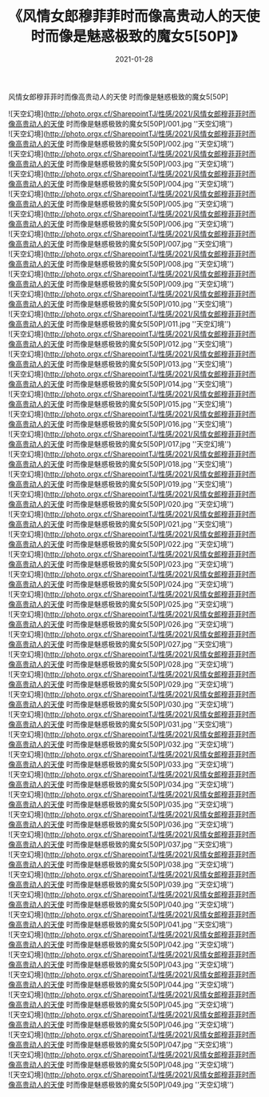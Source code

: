 ﻿---
layout: post
title:  《风情女郎穆菲菲时而像高贵动人的天使 时而像是魅惑极致的魔女5[50P]》
date:   2021-01-28
img: http://photo.orgx.cf/SharepointTJ/性感/2021/风情女郎穆菲菲时而像高贵动人的天使 时而像是魅惑极致的魔女5[50P]/000.jpg
categories: [美女, 性感, 泳衣]
---

风情女郎穆菲菲时而像高贵动人的天使 时而像是魅惑极致的魔女5[50P]



![天空幻境](http://photo.orgx.cf/SharepointTJ/性感/2021/风情女郎穆菲菲时而像高贵动人的天使 时而像是魅惑极致的魔女5[50P]/001.jpg ''天空幻境'') <br>
![天空幻境](http://photo.orgx.cf/SharepointTJ/性感/2021/风情女郎穆菲菲时而像高贵动人的天使 时而像是魅惑极致的魔女5[50P]/002.jpg ''天空幻境'') <br>
![天空幻境](http://photo.orgx.cf/SharepointTJ/性感/2021/风情女郎穆菲菲时而像高贵动人的天使 时而像是魅惑极致的魔女5[50P]/003.jpg ''天空幻境'') <br>
![天空幻境](http://photo.orgx.cf/SharepointTJ/性感/2021/风情女郎穆菲菲时而像高贵动人的天使 时而像是魅惑极致的魔女5[50P]/004.jpg ''天空幻境'') <br>
![天空幻境](http://photo.orgx.cf/SharepointTJ/性感/2021/风情女郎穆菲菲时而像高贵动人的天使 时而像是魅惑极致的魔女5[50P]/005.jpg ''天空幻境'') <br>
![天空幻境](http://photo.orgx.cf/SharepointTJ/性感/2021/风情女郎穆菲菲时而像高贵动人的天使 时而像是魅惑极致的魔女5[50P]/006.jpg ''天空幻境'') <br>
![天空幻境](http://photo.orgx.cf/SharepointTJ/性感/2021/风情女郎穆菲菲时而像高贵动人的天使 时而像是魅惑极致的魔女5[50P]/007.jpg ''天空幻境'') <br>
![天空幻境](http://photo.orgx.cf/SharepointTJ/性感/2021/风情女郎穆菲菲时而像高贵动人的天使 时而像是魅惑极致的魔女5[50P]/008.jpg ''天空幻境'') <br>
![天空幻境](http://photo.orgx.cf/SharepointTJ/性感/2021/风情女郎穆菲菲时而像高贵动人的天使 时而像是魅惑极致的魔女5[50P]/009.jpg ''天空幻境'') <br>
![天空幻境](http://photo.orgx.cf/SharepointTJ/性感/2021/风情女郎穆菲菲时而像高贵动人的天使 时而像是魅惑极致的魔女5[50P]/010.jpg ''天空幻境'') <br>
![天空幻境](http://photo.orgx.cf/SharepointTJ/性感/2021/风情女郎穆菲菲时而像高贵动人的天使 时而像是魅惑极致的魔女5[50P]/011.jpg ''天空幻境'') <br>
![天空幻境](http://photo.orgx.cf/SharepointTJ/性感/2021/风情女郎穆菲菲时而像高贵动人的天使 时而像是魅惑极致的魔女5[50P]/012.jpg ''天空幻境'') <br>
![天空幻境](http://photo.orgx.cf/SharepointTJ/性感/2021/风情女郎穆菲菲时而像高贵动人的天使 时而像是魅惑极致的魔女5[50P]/013.jpg ''天空幻境'') <br>
![天空幻境](http://photo.orgx.cf/SharepointTJ/性感/2021/风情女郎穆菲菲时而像高贵动人的天使 时而像是魅惑极致的魔女5[50P]/014.jpg ''天空幻境'') <br>
![天空幻境](http://photo.orgx.cf/SharepointTJ/性感/2021/风情女郎穆菲菲时而像高贵动人的天使 时而像是魅惑极致的魔女5[50P]/015.jpg ''天空幻境'') <br>
![天空幻境](http://photo.orgx.cf/SharepointTJ/性感/2021/风情女郎穆菲菲时而像高贵动人的天使 时而像是魅惑极致的魔女5[50P]/016.jpg ''天空幻境'') <br>
![天空幻境](http://photo.orgx.cf/SharepointTJ/性感/2021/风情女郎穆菲菲时而像高贵动人的天使 时而像是魅惑极致的魔女5[50P]/017.jpg ''天空幻境'') <br>
![天空幻境](http://photo.orgx.cf/SharepointTJ/性感/2021/风情女郎穆菲菲时而像高贵动人的天使 时而像是魅惑极致的魔女5[50P]/018.jpg ''天空幻境'') <br>
![天空幻境](http://photo.orgx.cf/SharepointTJ/性感/2021/风情女郎穆菲菲时而像高贵动人的天使 时而像是魅惑极致的魔女5[50P]/019.jpg ''天空幻境'') <br>
![天空幻境](http://photo.orgx.cf/SharepointTJ/性感/2021/风情女郎穆菲菲时而像高贵动人的天使 时而像是魅惑极致的魔女5[50P]/020.jpg ''天空幻境'') <br>
![天空幻境](http://photo.orgx.cf/SharepointTJ/性感/2021/风情女郎穆菲菲时而像高贵动人的天使 时而像是魅惑极致的魔女5[50P]/021.jpg ''天空幻境'') <br>
![天空幻境](http://photo.orgx.cf/SharepointTJ/性感/2021/风情女郎穆菲菲时而像高贵动人的天使 时而像是魅惑极致的魔女5[50P]/022.jpg ''天空幻境'') <br>
![天空幻境](http://photo.orgx.cf/SharepointTJ/性感/2021/风情女郎穆菲菲时而像高贵动人的天使 时而像是魅惑极致的魔女5[50P]/023.jpg ''天空幻境'') <br>
![天空幻境](http://photo.orgx.cf/SharepointTJ/性感/2021/风情女郎穆菲菲时而像高贵动人的天使 时而像是魅惑极致的魔女5[50P]/024.jpg ''天空幻境'') <br>
![天空幻境](http://photo.orgx.cf/SharepointTJ/性感/2021/风情女郎穆菲菲时而像高贵动人的天使 时而像是魅惑极致的魔女5[50P]/025.jpg ''天空幻境'') <br>
![天空幻境](http://photo.orgx.cf/SharepointTJ/性感/2021/风情女郎穆菲菲时而像高贵动人的天使 时而像是魅惑极致的魔女5[50P]/026.jpg ''天空幻境'') <br>
![天空幻境](http://photo.orgx.cf/SharepointTJ/性感/2021/风情女郎穆菲菲时而像高贵动人的天使 时而像是魅惑极致的魔女5[50P]/027.jpg ''天空幻境'') <br>
![天空幻境](http://photo.orgx.cf/SharepointTJ/性感/2021/风情女郎穆菲菲时而像高贵动人的天使 时而像是魅惑极致的魔女5[50P]/028.jpg ''天空幻境'') <br>
![天空幻境](http://photo.orgx.cf/SharepointTJ/性感/2021/风情女郎穆菲菲时而像高贵动人的天使 时而像是魅惑极致的魔女5[50P]/029.jpg ''天空幻境'') <br>
![天空幻境](http://photo.orgx.cf/SharepointTJ/性感/2021/风情女郎穆菲菲时而像高贵动人的天使 时而像是魅惑极致的魔女5[50P]/030.jpg ''天空幻境'') <br>
![天空幻境](http://photo.orgx.cf/SharepointTJ/性感/2021/风情女郎穆菲菲时而像高贵动人的天使 时而像是魅惑极致的魔女5[50P]/031.jpg ''天空幻境'') <br>
![天空幻境](http://photo.orgx.cf/SharepointTJ/性感/2021/风情女郎穆菲菲时而像高贵动人的天使 时而像是魅惑极致的魔女5[50P]/032.jpg ''天空幻境'') <br>
![天空幻境](http://photo.orgx.cf/SharepointTJ/性感/2021/风情女郎穆菲菲时而像高贵动人的天使 时而像是魅惑极致的魔女5[50P]/033.jpg ''天空幻境'') <br>
![天空幻境](http://photo.orgx.cf/SharepointTJ/性感/2021/风情女郎穆菲菲时而像高贵动人的天使 时而像是魅惑极致的魔女5[50P]/034.jpg ''天空幻境'') <br>
![天空幻境](http://photo.orgx.cf/SharepointTJ/性感/2021/风情女郎穆菲菲时而像高贵动人的天使 时而像是魅惑极致的魔女5[50P]/035.jpg ''天空幻境'') <br>
![天空幻境](http://photo.orgx.cf/SharepointTJ/性感/2021/风情女郎穆菲菲时而像高贵动人的天使 时而像是魅惑极致的魔女5[50P]/036.jpg ''天空幻境'') <br>
![天空幻境](http://photo.orgx.cf/SharepointTJ/性感/2021/风情女郎穆菲菲时而像高贵动人的天使 时而像是魅惑极致的魔女5[50P]/037.jpg ''天空幻境'') <br>
![天空幻境](http://photo.orgx.cf/SharepointTJ/性感/2021/风情女郎穆菲菲时而像高贵动人的天使 时而像是魅惑极致的魔女5[50P]/038.jpg ''天空幻境'') <br>
![天空幻境](http://photo.orgx.cf/SharepointTJ/性感/2021/风情女郎穆菲菲时而像高贵动人的天使 时而像是魅惑极致的魔女5[50P]/039.jpg ''天空幻境'') <br>
![天空幻境](http://photo.orgx.cf/SharepointTJ/性感/2021/风情女郎穆菲菲时而像高贵动人的天使 时而像是魅惑极致的魔女5[50P]/040.jpg ''天空幻境'') <br>
![天空幻境](http://photo.orgx.cf/SharepointTJ/性感/2021/风情女郎穆菲菲时而像高贵动人的天使 时而像是魅惑极致的魔女5[50P]/041.jpg ''天空幻境'') <br>
![天空幻境](http://photo.orgx.cf/SharepointTJ/性感/2021/风情女郎穆菲菲时而像高贵动人的天使 时而像是魅惑极致的魔女5[50P]/042.jpg ''天空幻境'') <br>
![天空幻境](http://photo.orgx.cf/SharepointTJ/性感/2021/风情女郎穆菲菲时而像高贵动人的天使 时而像是魅惑极致的魔女5[50P]/043.jpg ''天空幻境'') <br>
![天空幻境](http://photo.orgx.cf/SharepointTJ/性感/2021/风情女郎穆菲菲时而像高贵动人的天使 时而像是魅惑极致的魔女5[50P]/044.jpg ''天空幻境'') <br>
![天空幻境](http://photo.orgx.cf/SharepointTJ/性感/2021/风情女郎穆菲菲时而像高贵动人的天使 时而像是魅惑极致的魔女5[50P]/045.jpg ''天空幻境'') <br>
![天空幻境](http://photo.orgx.cf/SharepointTJ/性感/2021/风情女郎穆菲菲时而像高贵动人的天使 时而像是魅惑极致的魔女5[50P]/046.jpg ''天空幻境'') <br>
![天空幻境](http://photo.orgx.cf/SharepointTJ/性感/2021/风情女郎穆菲菲时而像高贵动人的天使 时而像是魅惑极致的魔女5[50P]/047.jpg ''天空幻境'') <br>
![天空幻境](http://photo.orgx.cf/SharepointTJ/性感/2021/风情女郎穆菲菲时而像高贵动人的天使 时而像是魅惑极致的魔女5[50P]/048.jpg ''天空幻境'') <br>
![天空幻境](http://photo.orgx.cf/SharepointTJ/性感/2021/风情女郎穆菲菲时而像高贵动人的天使 时而像是魅惑极致的魔女5[50P]/049.jpg ''天空幻境'') <br>